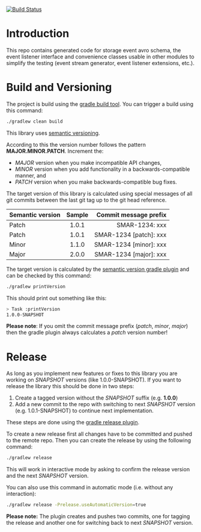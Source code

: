 [![Build Status](https://dev.azure.com/pt-iot/smartsite/_apis/build/status/csm.cloud.storage.event.avro?branchName=master)](https://dev.azure.com/pt-iot/smartsite/_build/latest?definitionId=52?branchName=master)

# Introduction

This repo contains generated code for storage event avro schema, the event listener interface and convenience classes
usable in other modules to simplify the testing (event stream generator, event listener extensions, etc.).

# Build and Versioning

The project is build using the [gradle build tool](https://gradle.org/). You can trigger a build using this command:

```Bash
./gradlew clean build
```

This library uses [semantic versioning](https://semver.org).

According to this the version number follows the pattern **MAJOR.MINOR.PATCH**. Increment the:

- *MAJOR* version when you make incompatible API changes,
- *MINOR* version when you add functionality in a backwards-compatible manner, and
- *PATCH* version when you make backwards-compatible bug fixes.

The target version of this library is calculated using special messages of all git commits between the last git tag up
to the git head reference.

| Semantic version | Sample  | Commit message prefix  |
| -----------------|:-------:| ----------------------:|
| Patch            | 1.0.1   | SMAR-1234: xxx         |
| Patch            | 1.0.1   | SMAR-1234 [patch]: xxx |
| Minor            | 1.1.0   | SMAR-1234 [minor]: xxx |
| Major            | 2.0.0   | SMAR-1234 [major]: xxx |

The target version is calculated by
the [semantic version gradle plugin](https://github.com/vivin/gradle-semantic-build-versioning)  and can be checked by
this command:

```Bash
./gradlew printVersion
```

This should print out something like this:

```Bash
> Task :printVersion
1.0.0-SNAPSHOT
```

**Please note**: If you omit the commit message prefix (*patch*, *minor*, *major*) then the gradle plugin always
calculates a *patch* version number!

# Release

As long as you implement new features or fixes to this library you are working on *SNAPSHOT* versions (like
1.0.0-SNAPSHOT). If you want to release the library this should be done in two steps:

1. Create a tagged version without the *SNAPSHOT* suffix (e.g. **1.0.0**)
2. Add a new commit to the repo with switching to next *SNAPSHOT* version (e.g. 1.0.1-SNAPSHOT) to continue next
   implementation.

These steps are done using the [gradle release plugin](https://github.com/researchgate/gradle-release).

To create a new release first all changes have to be committed and pushed to the remote repo. Then you can create the
release by using the following command:

```Bash
./gradlew release
```

This will work in interactive mode by asking to confirm the release version and the next *SNAPSHOT* version.

You can also use this command in automatic mode (i.e. without any interaction):

```Bash
./gradlew release -Prelease.useAutomaticVersion=true
```

**Please note:** The plugin creates and pushes two commits, one for tagging the release and another one for switching
back to next *SNAPSHOT* version.
